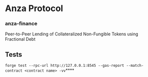 # Anza Protocol
### anza-finance
Peer-to-Peer Lending of Collateralized Non-Fungible Tokens using Fractional Debt<br>

## Tests<br>
`forge test --rpc-url http://127.0.0.1:8545 --gas-report --match-contract <contract name> -vv`****
